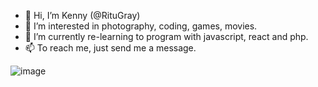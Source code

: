 - 👋 Hi, I’m Kenny (@RituGray)
- 👀 I’m interested in photography, coding, games, movies.
- 🌱 I’m currently re-learning to program with javascript, react and php.
- 📫 To reach me, just send me a message.

![image](https://www.codewars.com/users/RituGray/badges/large)

<!---
RituGray/RituGray is a ✨ special ✨ repository because its `README.md` (this file) appears on your GitHub profile.
You can click the Preview link to take a look at your changes.
--->
